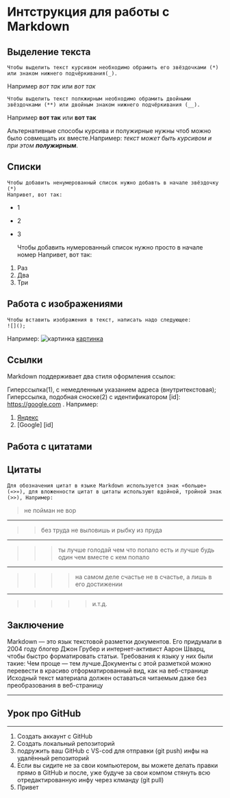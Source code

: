 # Интструкция для работы с Markdown

## Выделение текста

    Чтобы выделить текст курсивом необходимо обрамить его звёздочками (*) или знаком нижнего подчёркивания(_).

Например _вот так_ или _вот так_

    Чтобы выделить текст полкжирным необходимо обрамить двойными звёздочками (**) или двойным знаком нижнего подчёркивания (__).

Например **вот так** или **вот так**

Альтернативные способы курсива и полужирные нужны чтоб можно было совмещать их вместе.Например:
_текст может быть курсивом и при этом **полужирным**_.

## Списки

    Чтобы добавить ненумерованный список нужно добавть в начале звёздочку (*)
    Напривет, вот так:

- 1
- 2
- 3

  Чтобы добавить нумерованный список нужно просто в начале номер
  Напривет, вот так:

1. Раз
2. Два
3. Три

## Работа с изображениями

    Чтобы вставить изображения в текст, написать надо следующее:
    ![]();

Например:
![картинка](./sea.jpg)
[картинка](./sea.jpg)

## Ссылки

Markdown поддерживает два стиля оформления ссылок:

Гиперссылка(1), с немедленным указанием адреса (внутритекстовая);
Гиперссылка, подобная сноске(2) с идентификатором [id]: https://google.com . Например:

1. [Яндекс](https://yandex.ru)
2. [Google] [id]

## Работа с цитатами

## Цитаты

    Для обозначения цитат в языке Markdown используется знак «больше» («>»), для вложенности цитат в цитаты используют вдойной, тройной знак (>>), Например:

> не пойман не вор

---

> > без труда не выловишь и рыбку из пруда

---

> > > ты лучше голодай чем что попало есть и лучше будь один чем вместе с кем попало

---

> > > > на самом деле счастье не в счастье, а лишь в его достижении

---

> > > > > и.т.д.

## Заключение

Markdown — это язык текстовой разметки документов. Его придумали в 2004 году блогер Джон Грубер и интернет-активист Аарон Шварц, чтобы быстро форматировать статьи. Требования к языку у них были такие:
Чем проще — тем лучше.Документы с этой разметкой можно перевести в красиво отформатированный вид, как на веб-странице
Исходный текст материала должен оставаться читаемым даже без преобразования в веб-страницу

---

## Урок про GitHub

---

1. Создать аккаунт с GitHub
2. Создать локальный репозиторий
3. подружить ваш GitHub с VS-cod для отправки (git push) инфы на удалённый репозиторий
4. Если вы сидите не за свои компьютером, вы можете делать правки прямо в GitHub и после, уже будуче за свои компом стянуть всю отредактированную инфу через клманду (git pull)
5. Привет
